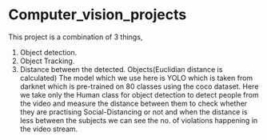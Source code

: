 # Computer_vision_projects
This project is a combination of 3 things,
1. Object detection.
2. Object Tracking.
3. Distance between the detected. Objects(Euclidian distance is calculated)
The model which we use here is YOLO which is taken from darknet which is pre-trained on 80 classes using the coco dataset.
Here we take only the Human class for object detection to detect people from the video and measure the distance between them to check whether they are practising Social-Distancing or not and when the distance is less between the subjects we can see the no. of violations happening in the video stream.
